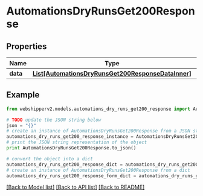 # AutomationsDryRunsGet200Response


## Properties
Name | Type | Description | Notes
------------ | ------------- | ------------- | -------------
**data** | [**List[AutomationsDryRunsGet200ResponseDataInner]**](AutomationsDryRunsGet200ResponseDataInner.md) |  | [optional] 

## Example

```python
from webshipperv2.models.automations_dry_runs_get200_response import AutomationsDryRunsGet200Response

# TODO update the JSON string below
json = "{}"
# create an instance of AutomationsDryRunsGet200Response from a JSON string
automations_dry_runs_get200_response_instance = AutomationsDryRunsGet200Response.from_json(json)
# print the JSON string representation of the object
print AutomationsDryRunsGet200Response.to_json()

# convert the object into a dict
automations_dry_runs_get200_response_dict = automations_dry_runs_get200_response_instance.to_dict()
# create an instance of AutomationsDryRunsGet200Response from a dict
automations_dry_runs_get200_response_form_dict = automations_dry_runs_get200_response.from_dict(automations_dry_runs_get200_response_dict)
```
[[Back to Model list]](../README.md#documentation-for-models) [[Back to API list]](../README.md#documentation-for-api-endpoints) [[Back to README]](../README.md)


